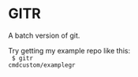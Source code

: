 # GITR

A batch version of git.

Try getting my example repo like this:<br>
<code>
$ gitr cmdcustom/examplegr
</code>
